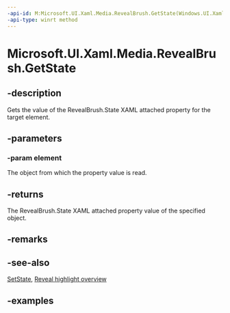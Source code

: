 ```yaml
---
-api-id: M:Microsoft.UI.Xaml.Media.RevealBrush.GetState(Windows.UI.Xaml.UIElement)
-api-type: winrt method
---
```

<!-- Method syntax.
public RevealBrushState RevealBrush.GetState(UIElement element)
-->

# Microsoft.UI.Xaml.Media.RevealBrush.GetState

## -description

Gets the value of the RevealBrush.State XAML attached property for the target element.

## -parameters

### -param element

The object from which the property value is read.

## -returns

The RevealBrush.State XAML attached property value of the specified object.

## -remarks

## -see-also

[SetState](revealbrush_setstate_54795167.md), [Reveal highlight overview](/windows/uwp/design/style/reveal)

## -examples
